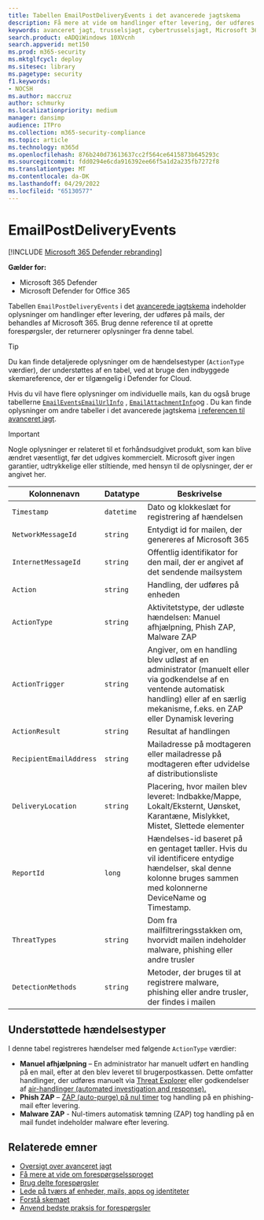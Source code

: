 ```yaml
---
title: Tabellen EmailPostDeliveryEvents i det avancerede jagtskema
description: Få mere at vide om handlinger efter levering, der udføres på Microsoft 365 mails i tabellen EmailPostDeliveryEvents i det avancerede jagtskema
keywords: avanceret jagt, trusselsjagt, cybertrusselsjagt, Microsoft 365 Defender, microsoft 365, m365, søgning, forespørgsel, telemetri, skemareference, kusto, tabel, kolonne, datatype, beskrivelse, EmailPostDeliveryEvents, netværksmeddelelses-id, afsender, modtager, vedhæftet id, navn på vedhæftet fil, malware-dom, phishing-dom, antal vedhæftede filer, antal links, URL-adresse
search.product: eADQiWindows 10XVcnh
search.appverid: met150
ms.prod: m365-security
ms.mktglfcycl: deploy
ms.sitesec: library
ms.pagetype: security
f1.keywords:
- NOCSH
ms.author: maccruz
author: schmurky
ms.localizationpriority: medium
manager: dansimp
audience: ITPro
ms.collection: m365-security-compliance
ms.topic: article
ms.technology: m365d
ms.openlocfilehash: 876b240d73613637cc2f564ce6415873b645293c
ms.sourcegitcommit: fdd0294e6cda916392ee66f5a1d2a235fb7272f8
ms.translationtype: MT
ms.contentlocale: da-DK
ms.lasthandoff: 04/29/2022
ms.locfileid: "65130577"
---
```

# <a name="emailpostdeliveryevents"></a>EmailPostDeliveryEvents

[!INCLUDE [Microsoft 365 Defender rebranding](../includes/microsoft-defender.md)]


**Gælder for:**
- Microsoft 365 Defender
- Microsoft Defender for Office 365

Tabellen `EmailPostDeliveryEvents` i det [avancerede jagtskema](advanced-hunting-overview.md) indeholder oplysninger om handlinger efter levering, der udføres på mails, der behandles af Microsoft 365. Brug denne reference til at oprette forespørgsler, der returnerer oplysninger fra denne tabel.

>[!TIP]
> Du kan finde detaljerede oplysninger om de hændelsestyper (`ActionType` værdier), der understøttes af en tabel, ved at bruge den indbyggede skemareference, der er tilgængelig i Defender for Cloud.

Hvis du vil have flere oplysninger om individuelle mails, kan du også bruge tabellerne [`EmailEvents`](advanced-hunting-emailevents-table.md)[`EmailUrlInfo`](advanced-hunting-emailurlinfo-table.md) , [`EmailAttachmentInfo`](advanced-hunting-emailattachmentinfo-table.md)og . Du kan finde oplysninger om andre tabeller i det avancerede jagtskema [i referencen til avanceret jagt](advanced-hunting-schema-tables.md).

> [!IMPORTANT]
> Nogle oplysninger er relateret til et forhåndsudgivet produkt, som kan blive ændret væsentligt, før det udgives kommercielt. Microsoft giver ingen garantier, udtrykkelige eller stiltiende, med hensyn til de oplysninger, der er angivet her.

| Kolonnenavn | Datatype | Beskrivelse |
|-------------|-----------|-------------|
| `Timestamp` | `datetime` | Dato og klokkeslæt for registrering af hændelsen |
| `NetworkMessageId` | `string` | Entydigt id for mailen, der genereres af Microsoft 365 |
| `InternetMessageId` | `string` | Offentlig identifikator for den mail, der er angivet af det sendende mailsystem |
| `Action` | `string` | Handling, der udføres på enheden |
| `ActionType` | `string` | Aktivitetstype, der udløste hændelsen: Manuel afhjælpning, Phish ZAP, Malware ZAP |
| `ActionTrigger` | `string` | Angiver, om en handling blev udløst af en administrator (manuelt eller via godkendelse af en ventende automatisk handling) eller af en særlig mekanisme, f.eks. en ZAP eller Dynamisk levering |
| `ActionResult` | `string` | Resultat af handlingen |
| `RecipientEmailAddress` | `string` | Mailadresse på modtageren eller mailadresse på modtageren efter udvidelse af distributionsliste |
| `DeliveryLocation` | `string` | Placering, hvor mailen blev leveret: Indbakke/Mappe, Lokalt/Eksternt, Uønsket, Karantæne, Mislykket, Mistet, Slettede elementer |
| `ReportId` | `long` | Hændelses-id baseret på en gentaget tæller. Hvis du vil identificere entydige hændelser, skal denne kolonne bruges sammen med kolonnerne DeviceName og Timestamp. |
| `ThreatTypes` | `string` | Dom fra mailfiltreringsstakken om, hvorvidt mailen indeholder malware, phishing eller andre trusler |
| `DetectionMethods` | `string` | Metoder, der bruges til at registrere malware, phishing eller andre trusler, der findes i mailen |

## <a name="supported-event-types"></a>Understøttede hændelsestyper
I denne tabel registreres hændelser med følgende `ActionType` værdier:

- **Manuel afhjælpning** – En administrator har manuelt udført en handling på en mail, efter at den blev leveret til brugerpostkassen. Dette omfatter handlinger, der udføres manuelt via [Threat Explorer](../office-365-security/threat-explorer.md) eller godkendelser af [air-handlinger (automated investigation and response).](m365d-autoir-actions.md)
- **Phish ZAP** – [ZAP (auto-purge) på nul timer](../office-365-security/zero-hour-auto-purge.md) tog handling på en phishing-mail efter levering.
- **Malware ZAP** - Nul-timers automatisk tømning (ZAP) tog handling på en mail fundet indeholder malware efter levering.

## <a name="related-topics"></a>Relaterede emner
- [Oversigt over avanceret jagt](advanced-hunting-overview.md)
- [Få mere at vide om forespørgselssproget](advanced-hunting-query-language.md)
- [Brug delte forespørgsler](advanced-hunting-shared-queries.md)
- [Lede på tværs af enheder, mails, apps og identiteter](advanced-hunting-query-emails-devices.md)
- [Forstå skemaet](advanced-hunting-schema-tables.md)
- [Anvend bedste praksis for forespørgsler](advanced-hunting-best-practices.md)
